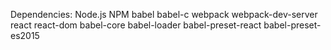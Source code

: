 Dependencies:  Node.js  NPM  babel  babel-c webpack webpack-dev-server  react  react-dom  babel-core  babel-loader babel-preset-react  babel-preset-es2015
